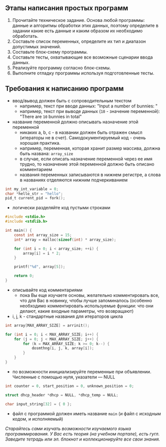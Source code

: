 ## Этапы написания простых программ
1. Прочитайте техническое задание. Основа любой программы: данные и алгоритмы обработки этих данных, поэтому определите в задании какие есть данные и каким образом их необходимо обработать.
2. Составьте список переменных, определите их тип и диапазон допустимых значений.
3. Составьте блок-схему программы.
4. Составьте тесты, охватывающие все возможные сценарии ввода данных.
5. Реализуйте программу согласно блок-схемы.
6. Выполните отладку программы используя подготовленные тесты.

## Требования к написанию программ
- ввод/вывод должен быть с сопроводительным текстом
	- например, текст при вводе данных: "Input a number of bunnies: "
	- например, текст при выводе данных (`10` - значение переменной): "There are `10` bunnies in total"
- название переменной должно описывать назначение этой переменной
	- никаких a, b, c - в названии должен быть отражен смысл (итераторы не в счет). Самодокументируемый код - очень хорошая практика.
	- например, переменная, которая хранит размер массива, должна быть названа: `array_size`
	- в случае, если описать назначение переменной через ее имя трудно, то назначение этой переменной должно быть описано комментарием
	- названия переменных записываются в нижнем регистре, а слова в названиях отделяются нижним подчеркиванием
```C
int my_int_variable = 0;
char *hello_str = "hello";
pid_t current_pid = fork();
```
- логически разделяйте код пустыми строками
```C
#include <stdio.h>
#include <stdlib.h>

int main() {
    const int array_size = 15;
    int* array = malloc(sizeof(int) * array_size);

    for (int i = 0; i < array_size; ++i) {
        array[i] = i * 2;
    }

    printf("%d", array[5]);

    return 0;
}
```
- описывайте код комментариями
	- пока Вы еще изучаете основы, желательно комментировать все, что для Вас в новинку, чтобы лучше запоминалось (особенно необходимо комментировать используемые функции: что они делают, какие входные параметры, что возвращают)
- i, j, k - стандартные названия для итераторов цикла
```C
int array[MAX_ARRAY_SIZE] = arrinit();

for (int i = 0; i < MAX_ARRAY_SIZE; i++) {
	for (j = 0; j < MAX_ARRAY_SIZE; j++) {
		for (k = MAX_ARRAY_SIZE; k >= 0; k--) {
			dosmthng(i, j, k, array[i]);
		}
	}
}
```
- по возможности инициализируйте переменные при объявлении. Численные с помощью нуля, указатели — NULL
```C
int counter = 0, start_position = 0, unknown_position = 0;

struct dhcp_header *dhcp = NULL, *dhcp_temp = NULL;

char input_string[32] = { 0 };
```
- файл с программой должен иметь название `main` (и файл с исходным кодом, и исполняемый)

*Старайтесь сами изучать возможности изучаемого языка программирования. У Вас есть теория (на учебном портале), есть гугл. Заведите тетрадь или эл. блокнот и коллекционируйте все свои знания.*
